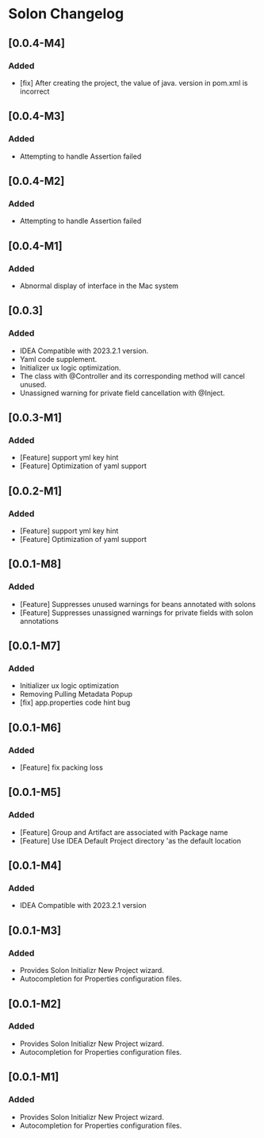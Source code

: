 <!-- Keep a Changelog guide -> https://keepachangelog.com -->
# Solon Changelog
## [0.0.4-M4]
### Added
- [fix] After creating the project, the value of java. version in pom.xml is incorrect

## [0.0.4-M3]
### Added
- Attempting to handle Assertion failed

## [0.0.4-M2]
### Added
- Attempting to handle Assertion failed

## [0.0.4-M1]
### Added
- Abnormal display of interface in the Mac system

## [0.0.3]
### Added
- IDEA Compatible with 2023.2.1 version.
- Yaml code supplement.
- Initializer ux logic optimization.
- The class with @Controller and its corresponding method will cancel unused.
- Unassigned warning for private field cancellation with @Inject.

## [0.0.3-M1]
### Added
- [Feature] support yml key hint
- [Feature] Optimization of yaml support

## [0.0.2-M1]
### Added
- [Feature] support yml key hint
- [Feature] Optimization of yaml support

## [0.0.1-M8]
### Added
- [Feature] Suppresses unused warnings for beans annotated with solons
- [Feature] Suppresses unassigned warnings for private fields with solon annotations

## [0.0.1-M7]
### Added
- Initializer ux logic optimization
- Removing Pulling Metadata Popup
- [fix] app.properties code hint bug

## [0.0.1-M6]
### Added
- [Feature] fix packing loss

## [0.0.1-M5]
### Added
- [Feature] Group and Artifact are associated with Package name
- [Feature] Use IDEA Default Project directory 'as the default location

## [0.0.1-M4]
### Added
- IDEA Compatible with 2023.2.1 version

## [0.0.1-M3]
### Added
- Provides Solon Initializr New Project wizard.
- Autocompletion for Properties configuration files.

## [0.0.1-M2]
### Added
- Provides Solon Initializr New Project wizard.
- Autocompletion for Properties configuration files.

## [0.0.1-M1]
### Added
- Provides Solon Initializr New Project wizard.
- Autocompletion for Properties configuration files.